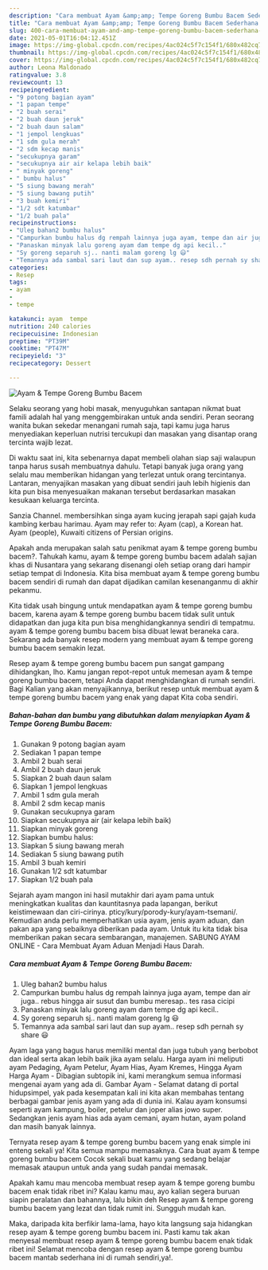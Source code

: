 ```yaml
---
description: "Cara membuat Ayam &amp;amp; Tempe Goreng Bumbu Bacem Sederhana dan Mudah Dibuat"
title: "Cara membuat Ayam &amp;amp; Tempe Goreng Bumbu Bacem Sederhana dan Mudah Dibuat"
slug: 400-cara-membuat-ayam-and-amp-tempe-goreng-bumbu-bacem-sederhana-dan-mudah-dibuat
date: 2021-05-01T16:04:12.451Z
image: https://img-global.cpcdn.com/recipes/4ac024c5f7c154f1/680x482cq70/ayam-tempe-goreng-bumbu-bacem-foto-resep-utama.jpg
thumbnail: https://img-global.cpcdn.com/recipes/4ac024c5f7c154f1/680x482cq70/ayam-tempe-goreng-bumbu-bacem-foto-resep-utama.jpg
cover: https://img-global.cpcdn.com/recipes/4ac024c5f7c154f1/680x482cq70/ayam-tempe-goreng-bumbu-bacem-foto-resep-utama.jpg
author: Leona Maldonado
ratingvalue: 3.8
reviewcount: 13
recipeingredient:
- "9 potong bagian ayam"
- "1 papan tempe"
- "2 buah serai"
- "2 buah daun jeruk"
- "2 buah daun salam"
- "1 jempol lengkuas"
- "1 sdm gula merah"
- "2 sdm kecap manis"
- "secukupnya garam"
- "secukupnya air air kelapa lebih baik"
- " minyak goreng"
- " bumbu halus"
- "5 siung bawang merah"
- "5 siung bawang putih"
- "3 buah kemiri"
- "1/2 sdt katumbar"
- "1/2 buah pala"
recipeinstructions:
- "Uleg bahan2 bumbu halus"
- "Campurkan bumbu halus dg rempah lainnya juga ayam, tempe dan air juga.. rebus hingga air susut dan bumbu meresap.. tes rasa cicipi"
- "Panaskan minyak lalu goreng ayam dam tempe dg api kecil.."
- "Sy goreng separuh sj.. nanti malam goreng lg 😃"
- "Temannya ada sambal sari laut dan sup ayam.. resep sdh pernah sy share 😃"
categories:
- Resep
tags:
- ayam
- 
- tempe

katakunci: ayam  tempe 
nutrition: 240 calories
recipecuisine: Indonesian
preptime: "PT39M"
cooktime: "PT47M"
recipeyield: "3"
recipecategory: Dessert

---
```



![Ayam &amp; Tempe Goreng Bumbu Bacem](https://img-global.cpcdn.com/recipes/4ac024c5f7c154f1/680x482cq70/ayam-tempe-goreng-bumbu-bacem-foto-resep-utama.jpg)

Selaku seorang yang hobi masak, menyuguhkan santapan nikmat buat famili adalah hal yang menggembirakan untuk anda sendiri. Peran seorang  wanita bukan sekedar menangani rumah saja, tapi kamu juga harus menyediakan keperluan nutrisi tercukupi dan masakan yang disantap orang tercinta wajib lezat.

Di waktu  saat ini, kita sebenarnya dapat membeli olahan siap saji walaupun tanpa harus susah membuatnya dahulu. Tetapi banyak juga orang yang selalu mau memberikan hidangan yang terlezat untuk orang tercintanya. Lantaran, menyajikan masakan yang dibuat sendiri jauh lebih higienis dan kita pun bisa menyesuaikan makanan tersebut berdasarkan masakan kesukaan keluarga tercinta. 

Sanzia Channel. membersihkan singa ayam kucing jerapah sapi gajah kuda kambing kerbau harimau. Ayam may refer to: Ayam (cap), a Korean hat. Ayam (people), Kuwaiti citizens of Persian origins.

Apakah anda merupakan salah satu penikmat ayam &amp; tempe goreng bumbu bacem?. Tahukah kamu, ayam &amp; tempe goreng bumbu bacem adalah sajian khas di Nusantara yang sekarang disenangi oleh setiap orang dari hampir setiap tempat di Indonesia. Kita bisa membuat ayam &amp; tempe goreng bumbu bacem sendiri di rumah dan dapat dijadikan camilan kesenanganmu di akhir pekanmu.

Kita tidak usah bingung untuk mendapatkan ayam &amp; tempe goreng bumbu bacem, karena ayam &amp; tempe goreng bumbu bacem tidak sulit untuk didapatkan dan juga kita pun bisa menghidangkannya sendiri di tempatmu. ayam &amp; tempe goreng bumbu bacem bisa dibuat lewat beraneka cara. Sekarang ada banyak resep modern yang membuat ayam &amp; tempe goreng bumbu bacem semakin lezat.

Resep ayam &amp; tempe goreng bumbu bacem pun sangat gampang dihidangkan, lho. Kamu jangan repot-repot untuk memesan ayam &amp; tempe goreng bumbu bacem, tetapi Anda dapat menghidangkan di rumah sendiri. Bagi Kalian yang akan menyajikannya, berikut resep untuk membuat ayam &amp; tempe goreng bumbu bacem yang enak yang dapat Kita coba sendiri.

<!--inarticleads1-->

##### Bahan-bahan dan bumbu yang dibutuhkan dalam menyiapkan Ayam &amp; Tempe Goreng Bumbu Bacem:

1. Gunakan 9 potong bagian ayam
1. Sediakan 1 papan tempe
1. Ambil 2 buah serai
1. Ambil 2 buah daun jeruk
1. Siapkan 2 buah daun salam
1. Siapkan 1 jempol lengkuas
1. Ambil 1 sdm gula merah
1. Ambil 2 sdm kecap manis
1. Gunakan secukupnya garam
1. Siapkan secukupnya air (air kelapa lebih baik)
1. Siapkan  minyak goreng
1. Siapkan  bumbu halus:
1. Siapkan 5 siung bawang merah
1. Sediakan 5 siung bawang putih
1. Ambil 3 buah kemiri
1. Gunakan 1/2 sdt katumbar
1. Siapkan 1/2 buah pala


Sejarah ayam mangon ini hasil mutakhir dari ayam pama untuk meningkatkan kualitas dan kauntitasnya pada lapangan, berikut keistimewaan dan ciri-cirinya. pticy/kury/porody-kury/ayam-tsemani/. Kemudian anda perlu memperhatikan usia ayam, jenis ayam aduan, dan pakan apa yang sebaiknya diberikan pada ayam. Untuk itu kita tidak bisa memberikan pakan secara sembarangan, manajemen. SABUNG AYAM ONLINE - Cara Membuat Ayam Aduan Menjadi Haus Darah. 

<!--inarticleads2-->

##### Cara membuat Ayam &amp; Tempe Goreng Bumbu Bacem:

1. Uleg bahan2 bumbu halus
1. Campurkan bumbu halus dg rempah lainnya juga ayam, tempe dan air juga.. rebus hingga air susut dan bumbu meresap.. tes rasa cicipi
1. Panaskan minyak lalu goreng ayam dam tempe dg api kecil..
1. Sy goreng separuh sj.. nanti malam goreng lg 😃
1. Temannya ada sambal sari laut dan sup ayam.. resep sdh pernah sy share 😃


Ayam laga yang bagus harus memiliki mental dan juga tubuh yang berbobot dan ideal serta akan lebih baik jika ayam selalu. Harga ayam ini meliputi ayam Pedaging, Ayam Petelur, Ayam Hias, Ayam Kremes, Hingga Ayam Harga Ayam - Dibagian subtopik ini, kami merangkum semua informasi mengenai ayam yang ada di. Gambar Ayam - Selamat datang di portal hidupsimpel, yak pada kesempatan kali ini kita akan membahas tentang berbagai gambar jenis ayam yang ada di dunia ini. Kalau ayam konsumsi seperti ayam kampung, boiler, petelur dan joper alias jowo super. Sedangkan jenis ayam hias ada ayam cemani, ayam hutan, ayam poland dan masih banyak lainnya. 

Ternyata resep ayam &amp; tempe goreng bumbu bacem yang enak simple ini enteng sekali ya! Kita semua mampu memasaknya. Cara buat ayam &amp; tempe goreng bumbu bacem Cocok sekali buat kamu yang sedang belajar memasak ataupun untuk anda yang sudah pandai memasak.

Apakah kamu mau mencoba membuat resep ayam &amp; tempe goreng bumbu bacem enak tidak ribet ini? Kalau kamu mau, ayo kalian segera buruan siapin peralatan dan bahannya, lalu bikin deh Resep ayam &amp; tempe goreng bumbu bacem yang lezat dan tidak rumit ini. Sungguh mudah kan. 

Maka, daripada kita berfikir lama-lama, hayo kita langsung saja hidangkan resep ayam &amp; tempe goreng bumbu bacem ini. Pasti kamu tak akan menyesal membuat resep ayam &amp; tempe goreng bumbu bacem enak tidak ribet ini! Selamat mencoba dengan resep ayam &amp; tempe goreng bumbu bacem mantab sederhana ini di rumah sendiri,ya!.


